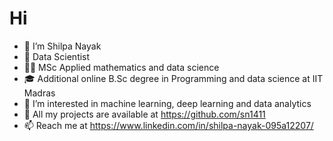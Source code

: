 # Hi
- 👋 I’m Shilpa Nayak
- 🏢 Data Scientist
- 👩‍🎓 MSc Applied mathematics and data science
- 🎓 Additional online B.Sc degree in Programming and data science at IIT Madras
- 👀 I’m interested in machine learning, deep learning and data analytics
- 📝 All my projects are available at https://github.com/sn1411
- 📫 Reach me at https://www.linkedin.com/in/shilpa-nayak-095a12207/

<!---
sn1411/sn1411 is a ✨ special ✨ repository because its `README.md` (this file) appears on your GitHub profile.
You can click the Preview link to take a look at your changes.
--->
